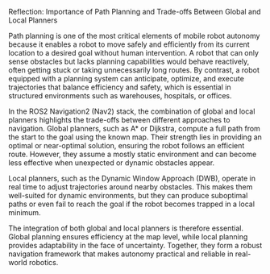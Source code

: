 Reflection: Importance of Path Planning and Trade-offs Between Global and Local Planners

Path planning is one of the most critical elements of mobile robot autonomy because it enables a robot to move safely and efficiently from its current location to a desired goal without human intervention. A robot that can only sense obstacles but lacks planning capabilities would behave reactively, often getting stuck or taking unnecessarily long routes. By contrast, a robot equipped with a planning system can anticipate, optimize, and execute trajectories that balance efficiency and safety, which is essential in structured environments such as warehouses, hospitals, or offices.

In the ROS2 Navigation2 (Nav2) stack, the combination of global and local planners highlights the trade-offs between different approaches to navigation. Global planners, such as A* or Dijkstra, compute a full path from the start to the goal using the known map. Their strength lies in providing an optimal or near-optimal solution, ensuring the robot follows an efficient route. However, they assume a mostly static environment and can become less effective when unexpected or dynamic obstacles appear.

Local planners, such as the Dynamic Window Approach (DWB), operate in real time to adjust trajectories around nearby obstacles. This makes them well-suited for dynamic environments, but they can produce suboptimal paths or even fail to reach the goal if the robot becomes trapped in a local minimum.

The integration of both global and local planners is therefore essential. Global planning ensures efficiency at the map level, while local planning provides adaptability in the face of uncertainty. Together, they form a robust navigation framework that makes autonomy practical and reliable in real-world robotics.
